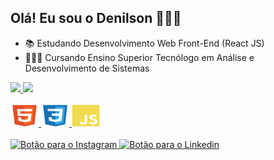 ## Olá! Eu sou o Denilson 👨🏻‍💻

- 📚 Estudando Desenvolvimento Web Front-End (React JS)
- 👨🏼‍🎓 Cursando Ensino Superior Tecnólogo em Análise e Desenvolvimento de Sistemas

<div>
  <a href="https://github.com/denilsonbezerra">
  <img width="48%" src="https://github-readme-stats.vercel.app/api?username=denilsonbezerra&show_icons=true&theme=tokyonight&include_all_commits=true&count_private=true"/>
  <img width="47%" src="https://github-readme-stats.vercel.app/api/top-langs/?username=denilsonbezerra&layout=compact&langs_count=4&theme=tokyonight"/>
</div>
  
<br>
  
<div>
  <img alt="Ícone do HTML5" height="35" width="45" src="https://raw.githubusercontent.com/devicons/devicon/master/icons/html5/html5-original.svg">
  <img alt="Ícone do CSS3" height="35" width="45" src="https://raw.githubusercontent.com/devicons/devicon/master/icons/css3/css3-original.svg">
  <img alt="Ícone do JavaScript" height="35" width="45" src="https://raw.githubusercontent.com/devicons/devicon/master/icons/javascript/javascript-plain.svg">
</div>

<br>

<div> 
  <a href="https://instagram.com/denilsonbezerra_" target="_blank">
    <img alt="Botão para o Instagram" height="30em" src="https://img.shields.io/badge/-Instagram-%23E4405F?style=for-the-badge&logo=instagram&logoColor=white" target="_blank">
  </a>
  <a href="https://www.linkedin.com/in/denilson-bezerra-178507223/" target="_blank">
    <img alt="Botão para o Linkedin" height="30em" src="https://img.shields.io/badge/-LinkedIn-%230077B5?style=for-the-badge&logo=linkedin&logoColor=white" target="_blank">
  </a>
</div>
